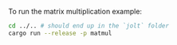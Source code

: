 To run the matrix multiplication example:

```bash
cd ../.. # should end up in the `jolt` folder
cargo run --release -p matmul
```